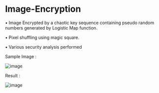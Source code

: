 # Image-Encryption
• Image Encrypted by a chaotic key sequence containing pseudo random numbers generated by Logistic
Map function.


• Pixel shuffling using magic square.


• Various security analysis
performed

Sample Image :





![image](https://user-images.githubusercontent.com/43861831/122173950-edd1be80-ce9f-11eb-972e-75469eeea573.png)

Result :




![image](https://user-images.githubusercontent.com/43861831/122174046-04781580-cea0-11eb-821a-e2ed63268646.png)
